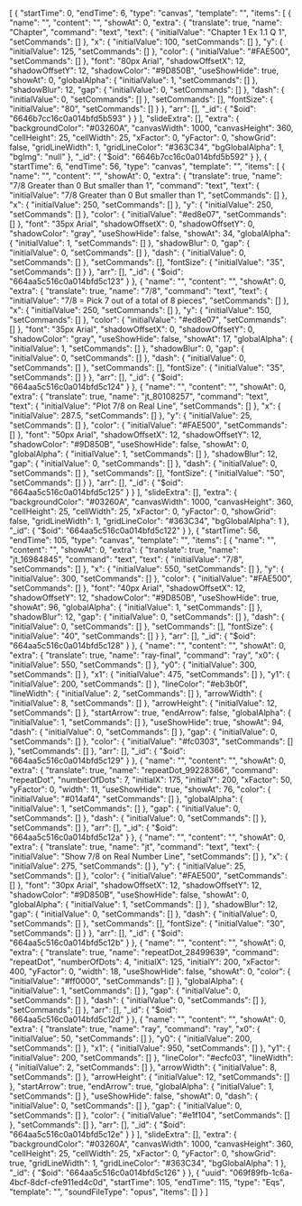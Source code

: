 [
    {
        "startTime": 0,
        "endTime": 6,
        "type": "canvas",
        "template": "",
        "items": [
            {
                "name": "",
                "content": "",
                "showAt": 0,
                "extra": {
                    "translate": true,
                    "name": "Chapter",
                    "command": "text",
                    "text": {
                        "initialValue": "Chapter 1 Ex 1.1 Q 1",
                        "setCommands": []
                    },
                    "x": {
                        "initialValue": 100,
                        "setCommands": []
                    },
                    "y": {
                        "initialValue": 125,
                        "setCommands": []
                    },
                    "color": {
                        "initialValue": "#FAE500",
                        "setCommands": []
                    },
                    "font": "80px Arial",
                    "shadowOffsetX": 12,
                    "shadowOffsetY": 12,
                    "shadowColor": "#9D850B",
                    "useShowHide": true,
                    "showAt": 0,
                    "globalAlpha": {
                        "initialValue": 1,
                        "setCommands": []
                    },
                    "shadowBlur": 12,
                    "gap": {
                        "initialValue": 0,
                        "setCommands": []
                    },
                    "dash": {
                        "initialValue": 0,
                        "setCommands": []
                    },
                    "setCommands": [],
                    "fontSize": {
                        "initialValue": "80",
                        "setCommands": []
                    }
                },
                "arr": [],
                "_id": {
                    "$oid": "6646b7cc16c0a014bfd5b593"
                }
            }
        ],
        "slideExtra": [],
        "extra": {
            "backgroundColor": "#03260A",
            "canvasWidth": 1000,
            "canvasHeight": 360,
            "cellHeight": 25,
            "cellWidth": 25,
            "xFactor": 0,
            "yFactor": 0,
            "showGrid": false,
            "gridLineWidth": 1,
            "gridLineColor": "#363C34",
            "bgGlobalAlpha": 1,
            "bgImg": "null"
        },
        "_id": {
            "$oid": "6646b7cc16c0a014bfd5b592"
        }
    },
    {
        "startTime": 6,
        "endTime": 56,
        "type": "canvas",
        "template": "",
        "items": [
            {
                "name": "",
                "content": "",
                "showAt": 0,
                "extra": {
                    "translate": true,
                    "name": "7/8 Greater than 0 But smaller than 1",
                    "command": "text",
                    "text": {
                        "initialValue": "7/8 Greater than 0 But smaller than 1",
                        "setCommands": []
                    },
                    "x": {
                        "initialValue": 250,
                        "setCommands": []
                    },
                    "y": {
                        "initialValue": 250,
                        "setCommands": []
                    },
                    "color": {
                        "initialValue": "#ed8e07",
                        "setCommands": []
                    },
                    "font": "35px Arial",
                    "shadowOffsetX": 0,
                    "shadowOffsetY": 0,
                    "shadowColor": "gray",
                    "useShowHide": false,
                    "showAt": 34,
                    "globalAlpha": {
                        "initialValue": 1,
                        "setCommands": []
                    },
                    "shadowBlur": 0,
                    "gap": {
                        "initialValue": 0,
                        "setCommands": []
                    },
                    "dash": {
                        "initialValue": 0,
                        "setCommands": []
                    },
                    "setCommands": [],
                    "fontSize": {
                        "initialValue": "35",
                        "setCommands": []
                    }
                },
                "arr": [],
                "_id": {
                    "$oid": "664aa5c516c0a014bfd5c123"
                }
            },
            {
                "name": "",
                "content": "",
                "showAt": 0,
                "extra": {
                    "translate": true,
                    "name": "7/8",
                    "command": "text",
                    "text": {
                        "initialValue": "7/8 = Pick 7 out of a total of 8 pieces",
                        "setCommands": []
                    },
                    "x": {
                        "initialValue": 250,
                        "setCommands": []
                    },
                    "y": {
                        "initialValue": 150,
                        "setCommands": []
                    },
                    "color": {
                        "initialValue": "#ed8e07",
                        "setCommands": []
                    },
                    "font": "35px Arial",
                    "shadowOffsetX": 0,
                    "shadowOffsetY": 0,
                    "shadowColor": "gray",
                    "useShowHide": false,
                    "showAt": 17,
                    "globalAlpha": {
                        "initialValue": 1,
                        "setCommands": []
                    },
                    "shadowBlur": 0,
                    "gap": {
                        "initialValue": 0,
                        "setCommands": []
                    },
                    "dash": {
                        "initialValue": 0,
                        "setCommands": []
                    },
                    "setCommands": [],
                    "fontSize": {
                        "initialValue": "35",
                        "setCommands": []
                    }
                },
                "arr": [],
                "_id": {
                    "$oid": "664aa5c516c0a014bfd5c124"
                }
            },
            {
                "name": "",
                "content": "",
                "showAt": 0,
                "extra": {
                    "translate": true,
                    "name": "jt_80108257",
                    "command": "text",
                    "text": {
                        "initialValue": "Plot 7/8 on Real Line",
                        "setCommands": []
                    },
                    "x": {
                        "initialValue": 287.5,
                        "setCommands": []
                    },
                    "y": {
                        "initialValue": 25,
                        "setCommands": []
                    },
                    "color": {
                        "initialValue": "#FAE500",
                        "setCommands": []
                    },
                    "font": "50px Arial",
                    "shadowOffsetX": 12,
                    "shadowOffsetY": 12,
                    "shadowColor": "#9D850B",
                    "useShowHide": false,
                    "showAt": 0,
                    "globalAlpha": {
                        "initialValue": 1,
                        "setCommands": []
                    },
                    "shadowBlur": 12,
                    "gap": {
                        "initialValue": 0,
                        "setCommands": []
                    },
                    "dash": {
                        "initialValue": 0,
                        "setCommands": []
                    },
                    "setCommands": [],
                    "fontSize": {
                        "initialValue": "50",
                        "setCommands": []
                    }
                },
                "arr": [],
                "_id": {
                    "$oid": "664aa5c516c0a014bfd5c125"
                }
            }
        ],
        "slideExtra": [],
        "extra": {
            "backgroundColor": "#03260A",
            "canvasWidth": 1000,
            "canvasHeight": 360,
            "cellHeight": 25,
            "cellWidth": 25,
            "xFactor": 0,
            "yFactor": 0,
            "showGrid": false,
            "gridLineWidth": 1,
            "gridLineColor": "#363C34",
            "bgGlobalAlpha": 1
        },
        "_id": {
            "$oid": "664aa5c516c0a014bfd5c122"
        }
    },
    {
        "startTime": 56,
        "endTime": 105,
        "type": "canvas",
        "template": "",
        "items": [
            {
                "name": "",
                "content": "",
                "showAt": 0,
                "extra": {
                    "translate": true,
                    "name": "jt_16984845",
                    "command": "text",
                    "text": {
                        "initialValue": "7/8",
                        "setCommands": []
                    },
                    "x": {
                        "initialValue": 550,
                        "setCommands": []
                    },
                    "y": {
                        "initialValue": 300,
                        "setCommands": []
                    },
                    "color": {
                        "initialValue": "#FAE500",
                        "setCommands": []
                    },
                    "font": "40px Arial",
                    "shadowOffsetX": 12,
                    "shadowOffsetY": 12,
                    "shadowColor": "#9D850B",
                    "useShowHide": true,
                    "showAt": 96,
                    "globalAlpha": {
                        "initialValue": 1,
                        "setCommands": []
                    },
                    "shadowBlur": 12,
                    "gap": {
                        "initialValue": 0,
                        "setCommands": []
                    },
                    "dash": {
                        "initialValue": 0,
                        "setCommands": []
                    },
                    "setCommands": [],
                    "fontSize": {
                        "initialValue": "40",
                        "setCommands": []
                    }
                },
                "arr": [],
                "_id": {
                    "$oid": "664aa5c516c0a014bfd5c128"
                }
            },
            {
                "name": "",
                "content": "",
                "showAt": 0,
                "extra": {
                    "translate": true,
                    "name": "ray-final",
                    "command": "ray",
                    "x0": {
                        "initialValue": 550,
                        "setCommands": []
                    },
                    "y0": {
                        "initialValue": 300,
                        "setCommands": []
                    },
                    "x1": {
                        "initialValue": 475,
                        "setCommands": []
                    },
                    "y1": {
                        "initialValue": 200,
                        "setCommands": []
                    },
                    "lineColor": "#eb3b0f",
                    "lineWidth": {
                        "initialValue": 2,
                        "setCommands": []
                    },
                    "arrowWidth": {
                        "initialValue": 8,
                        "setCommands": []
                    },
                    "arrowHeight": {
                        "initialValue": 12,
                        "setCommands": []
                    },
                    "startArrow": true,
                    "endArrow": false,
                    "globalAlpha": {
                        "initialValue": 1,
                        "setCommands": []
                    },
                    "useShowHide": true,
                    "showAt": 94,
                    "dash": {
                        "initialValue": 0,
                        "setCommands": []
                    },
                    "gap": {
                        "initialValue": 0,
                        "setCommands": []
                    },
                    "color": {
                        "initialValue": "#fc0303",
                        "setCommands": []
                    },
                    "setCommands": []
                },
                "arr": [],
                "_id": {
                    "$oid": "664aa5c516c0a014bfd5c129"
                }
            },
            {
                "name": "",
                "content": "",
                "showAt": 0,
                "extra": {
                    "translate": true,
                    "name": "repeatDot_99228366",
                    "command": "repeatDot",
                    "numberOfDots": 7,
                    "initialX": 175,
                    "initialY": 200,
                    "xFactor": 50,
                    "yFactor": 0,
                    "width": 11,
                    "useShowHide": true,
                    "showAt": 76,
                    "color": {
                        "initialValue": "#014af4",
                        "setCommands": []
                    },
                    "globalAlpha": {
                        "initialValue": 1,
                        "setCommands": []
                    },
                    "gap": {
                        "initialValue": 0,
                        "setCommands": []
                    },
                    "dash": {
                        "initialValue": 0,
                        "setCommands": []
                    },
                    "setCommands": []
                },
                "arr": [],
                "_id": {
                    "$oid": "664aa5c516c0a014bfd5c12a"
                }
            },
            {
                "name": "",
                "content": "",
                "showAt": 0,
                "extra": {
                    "translate": true,
                    "name": "jt",
                    "command": "text",
                    "text": {
                        "initialValue": "Show 7/8 on Real Number Line",
                        "setCommands": []
                    },
                    "x": {
                        "initialValue": 275,
                        "setCommands": []
                    },
                    "y": {
                        "initialValue": 25,
                        "setCommands": []
                    },
                    "color": {
                        "initialValue": "#FAE500",
                        "setCommands": []
                    },
                    "font": "30px Arial",
                    "shadowOffsetX": 12,
                    "shadowOffsetY": 12,
                    "shadowColor": "#9D850B",
                    "useShowHide": false,
                    "showAt": 0,
                    "globalAlpha": {
                        "initialValue": 1,
                        "setCommands": []
                    },
                    "shadowBlur": 12,
                    "gap": {
                        "initialValue": 0,
                        "setCommands": []
                    },
                    "dash": {
                        "initialValue": 0,
                        "setCommands": []
                    },
                    "setCommands": [],
                    "fontSize": {
                        "initialValue": "30",
                        "setCommands": []
                    }
                },
                "arr": [],
                "_id": {
                    "$oid": "664aa5c516c0a014bfd5c12b"
                }
            },
            {
                "name": "",
                "content": "",
                "showAt": 0,
                "extra": {
                    "translate": true,
                    "name": "repeatDot_28499639",
                    "command": "repeatDot",
                    "numberOfDots": 4,
                    "initialX": 125,
                    "initialY": 200,
                    "xFactor": 400,
                    "yFactor": 0,
                    "width": 18,
                    "useShowHide": false,
                    "showAt": 0,
                    "color": {
                        "initialValue": "#ff0000",
                        "setCommands": []
                    },
                    "globalAlpha": {
                        "initialValue": 1,
                        "setCommands": []
                    },
                    "gap": {
                        "initialValue": 0,
                        "setCommands": []
                    },
                    "dash": {
                        "initialValue": 0,
                        "setCommands": []
                    },
                    "setCommands": []
                },
                "arr": [],
                "_id": {
                    "$oid": "664aa5c516c0a014bfd5c12d"
                }
            },
            {
                "name": "",
                "content": "",
                "showAt": 0,
                "extra": {
                    "translate": true,
                    "name": "ray",
                    "command": "ray",
                    "x0": {
                        "initialValue": 50,
                        "setCommands": []
                    },
                    "y0": {
                        "initialValue": 200,
                        "setCommands": []
                    },
                    "x1": {
                        "initialValue": 950,
                        "setCommands": []
                    },
                    "y1": {
                        "initialValue": 200,
                        "setCommands": []
                    },
                    "lineColor": "#ecfc03",
                    "lineWidth": {
                        "initialValue": 2,
                        "setCommands": []
                    },
                    "arrowWidth": {
                        "initialValue": 8,
                        "setCommands": []
                    },
                    "arrowHeight": {
                        "initialValue": 12,
                        "setCommands": []
                    },
                    "startArrow": true,
                    "endArrow": true,
                    "globalAlpha": {
                        "initialValue": 1,
                        "setCommands": []
                    },
                    "useShowHide": false,
                    "showAt": 0,
                    "dash": {
                        "initialValue": 0,
                        "setCommands": []
                    },
                    "gap": {
                        "initialValue": 0,
                        "setCommands": []
                    },
                    "color": {
                        "initialValue": "#e1f104",
                        "setCommands": []
                    },
                    "setCommands": []
                },
                "arr": [],
                "_id": {
                    "$oid": "664aa5c516c0a014bfd5c12e"
                }
            }
        ],
        "slideExtra": [],
        "extra": {
            "backgroundColor": "#03260A",
            "canvasWidth": 1000,
            "canvasHeight": 360,
            "cellHeight": 25,
            "cellWidth": 25,
            "xFactor": 0,
            "yFactor": 0,
            "showGrid": true,
            "gridLineWidth": 1,
            "gridLineColor": "#363C34",
            "bgGlobalAlpha": 1
        },
        "_id": {
            "$oid": "664aa5c516c0a014bfd5c126"
        }
    },
    {
        "uuid": "069f89fb-1c6a-4bcf-8dcf-cfe911ed4c0d",
        "startTime": 105,
        "endTime": 115,
        "type": "Eqs",
        "template": "",
        "soundFileType": "opus",
        "items": []
    }
]
